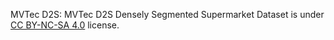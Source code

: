 MVTec D2S: MVTec D2S Densely Segmented Supermarket Dataset is under [CC BY-NC-SA 4.0](https://creativecommons.org/licenses/by-nc-sa/4.0/legalcode) license.